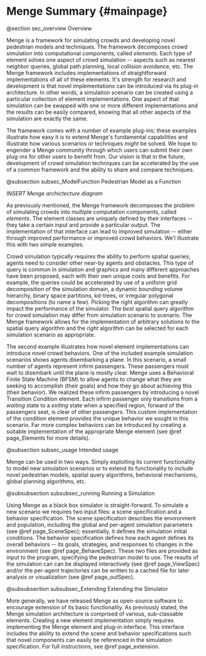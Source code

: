 Menge Summary {#mainpage}
=================

@section sec_overview Overview

Menge is a framework for simulating crowds and developing novel pedestrian models and techniques.  The framework decomposes crowd simulation into computational components, called *elements*.  Each type of element solves one aspect of crowd simulation -- aspects such as nearest neighbor queries, global path planning, local collision avoidance, etc.  The Menge framework includes implementations of straightforward implementations of all of these elements.  It's strength for research and development is that novel implementations can be introduced via its plug-in architecture.  In other words, a simulation scenario can be created using a particular collection of element implementations.  One aspect of that simulation can be swapped with one or more different implementations and the results can be easily compared, knowing that all other aspects of the simulation are exactly the same.  

The framework comes with a number of example plug-ins; these examples illustrate how easy it is to extend Menge's fundamental capabilities and illustrate how various scenarios or techniques *might* be solved.  We hope to engender a Menge community through which users can submit their own plug-ins for other users to benefit from.  Our vision is that in the future, development of crowd simulation techniques can be accelerated by the use of a common framework and the ability to share and compare techniques.

@subsection subsec_ModelFunction Pedestrian Model as a Function

*INSERT Menge archictecture diagram*

As previously mentioned, the Menge framework decomposes the problem of simulating crowds into multiple computation components, called *elements*.  The element classes are uniquely defined by their interfaces -- they take a certain input and provide a particular output.  The implementation of that interface can lead to improved simulation -- either through improved performance or improved crowd behaviors.  We'l illustrate this with two simple examples.

Crowd simulation typically requires the ability to perform spatial queries; agents need to consider other near-by agents and obstacles.  This type of query is common in simulation and graphics and many different approaches have been proposed, each with their own unique costs and benefits.  For example, the queries could be accelerated by use of a uniform grid decomposition of the simulation domain, a dynamic bounding volume hierarchy, binary space partitions, kd-trees, or irregular polygonal decompositions (to name a few).  Picking the right algorithm can greatly impact the performance of the simulator.  The *best* spatial query algorithm for crowd simulation may differ from simulation scenario to scenario.  The Menge framework allows for the implementation of arbitrary solutions to the spatial query algorithm and the *right* algorithm can be selected for each simulation scenario as appropriate.

The second example illustrates how novel element implementations can introduce novel crowd behaviors.  One of the included example simulation scenarios shows agents disembarking a plane.  In this scenario, a small number of agents represent infirm passengers.  These passengers must wait to disembark until the plane is mostly clear.  Menge uses a Behavioral Finite State Machine (BFSM) to allow agents to change what they are seeking to accomplish (their goals) and how they go about achieving this (their behavior).  We realized these infirm passengers by introducing a novel Transition Condition element.  Each infirm passenger only transitions from a *waiting* state to a *exiting* state when a specified region, forward of the passengers seat, is clear of other passengers.  This custom implementation of the condition element provides the unique behavior we sought in this scenario.  Far more complex behaviors can be introduced by creating a suitable implementation of the appropriate Menge element (see @ref page_Elements for more details).

@subsection subsec_usage Intended usage

Menge can be used in two ways.  Simply exploiting its current functionality to model new simulation scenarios or to extend its functionality to include novel pedestrian models, spatial query algorithms, behavioral mechanisms, global planning algorithms, etc. 

@subsubsection subsubsec_running Running a Simulation

Using Menge as a black box simulator is straight-forward.  To simulate a new scenario we requires two input files: a scene specification and a behavior specification.  The scene specification describes the environment and population,  including the global and per-agent simulation parameters (see @ref page_SceneSpec); essentially, it defines the simulation initial conditions.  The behavior specification defines how each agent defines its overall behaviors -- its goals, strategies, and responses to changes in the environment (see @ref page_BehaveSpec).  These two files are provided as input to the program, specifying the pedestrian model to use.  The results of the simulation can can be displayed interactively (see @ref page_ViewSpec) and/or the per-agent trajectories can be written to a cached file for later analysis or visualization (see @ref page_outSpec).

@subsubsection subsubsec_Extending Extending the Simulator

More generally, we have released Menge as open-source software to encourage extension of its basic functionality.  As previously stated, the Menge simulation architecture is comprised of various, sub-classable elements.  Creating a new element implementation simply requires implementing the Menge element and plug-in interface.  This interface includes the ability to extend the scene and behavior specifications such that novel components can easily be referenced in the simulation specification.
For full instructions, see @ref page_extension.